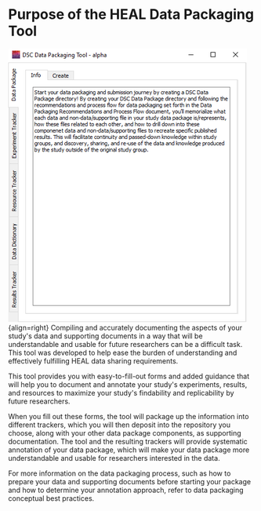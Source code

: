 # Purpose of the HEAL Data Packaging Tool

![](../app-screenshots/first-look.PNG){align=right} Compiling and accurately documenting the aspects of your study's data and supporting documents in a way that will be understandable and usable for future researchers can be a difficult task. This tool was developed to help ease the burden of understanding and effectively fulfilling HEAL data sharing requirements.

This tool provides you with easy-to-fill-out forms and added guidance that will help you to document and annotate your study's experiments, results, and resources to maximize your study's findability and replicability by future researchers.

When you fill out these forms, the tool will package up the information into different trackers, which you will then deposit into the repository you choose, along with your other data package components, as supporting documentation. The tool and the resulting trackers will provide systematic annotation of your data package, which will make your data package more understandable and usable for researchers interested in the data.

For more information on the data packaging process, such as how to prepare your data and supporting documents before starting your package and how to determine your annotation approach, refer to data packaging conceptual best practices.

